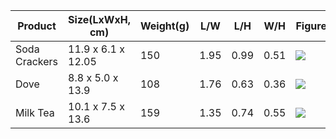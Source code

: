 | Product | Size(LxWxH, cm) | Weight(g) | L/W | L/H | W/H | Figure |
| --- | --- | --- | --- | --- | --- | --- |
| Soda Crackers | 11.9 x 6.1 x 12.05 | 150 | 1.95 | 0.99 | 0.51 | ![](https://github.com/sean85914/flip_object/dataset/soda.jpg)
| Dove | 8.8 x 5.0 x 13.9 | 108 | 1.76 | 0.63 | 0.36 | ![](https://github.com/sean85914/flip_object/dataset/dove.jpg)
| Milk Tea | 10.1 x 7.5 x 13.6 | 159 | 1.35 | 0.74 | 0.55 | ![](https://github.com/sean85914/flip_object/dataset/milktea.jpg)
